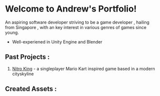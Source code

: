 # Welcome to Andrew's Portfolio!

An aspiring software developer striving to be a game developer , hailing from Singapore , with an key interest in various genres of games since young.

- Well-experiened in Unity Engine and Blender

## Past Projects :

1. [Nitro King](https://github.com/VincentThendean/CP3408-Assignment2-Racing-Game.git) - a singleplayer Mario Kart inspired game based in a modern cityskyline
   
## Created Assets :


